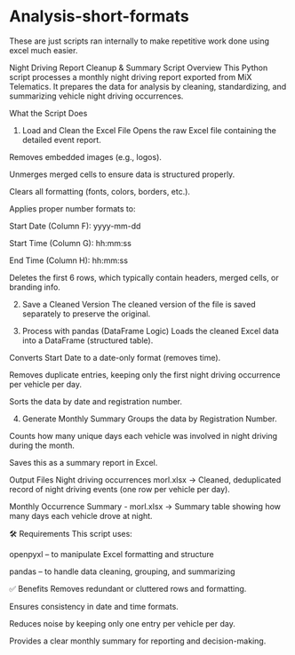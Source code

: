 # Analysis-short-formats
These are just scripts ran internally to make repetitive work done using excel much easier.


Night Driving Report Cleanup & Summary Script
Overview
This Python script processes a monthly night driving report exported from MiX Telematics. It prepares the data for analysis by cleaning, standardizing, and summarizing vehicle night driving occurrences.

What the Script Does
1. Load and Clean the Excel File
Opens the raw Excel file containing the detailed event report.

Removes embedded images (e.g., logos).

Unmerges merged cells to ensure data is structured properly.

Clears all formatting (fonts, colors, borders, etc.).

Applies proper number formats to:

Start Date (Column F): yyyy-mm-dd

Start Time (Column G): hh:mm:ss

End Time (Column H): hh:mm:ss

Deletes the first 6 rows, which typically contain headers, merged cells, or branding info.

2. Save a Cleaned Version
The cleaned version of the file is saved separately to preserve the original.

3. Process with pandas (DataFrame Logic)
Loads the cleaned Excel data into a DataFrame (structured table).

Converts Start Date to a date-only format (removes time).

Removes duplicate entries, keeping only the first night driving occurrence per vehicle per day.

Sorts the data by date and registration number.

4. Generate Monthly Summary
Groups the data by Registration Number.

Counts how many unique days each vehicle was involved in night driving during the month.

Saves this as a summary report in Excel.

Output Files
Night driving occurrences morl.xlsx
→ Cleaned, deduplicated record of night driving events (one row per vehicle per day).

Monthly Occurrence Summary - morl.xlsx
→ Summary table showing how many days each vehicle drove at night.

🛠 Requirements
This script uses:

openpyxl – to manipulate Excel formatting and structure

pandas – to handle data cleaning, grouping, and summarizing

✅ Benefits
Removes redundant or cluttered rows and formatting.

Ensures consistency in date and time formats.

Reduces noise by keeping only one entry per vehicle per day.

Provides a clear monthly summary for reporting and decision-making.


